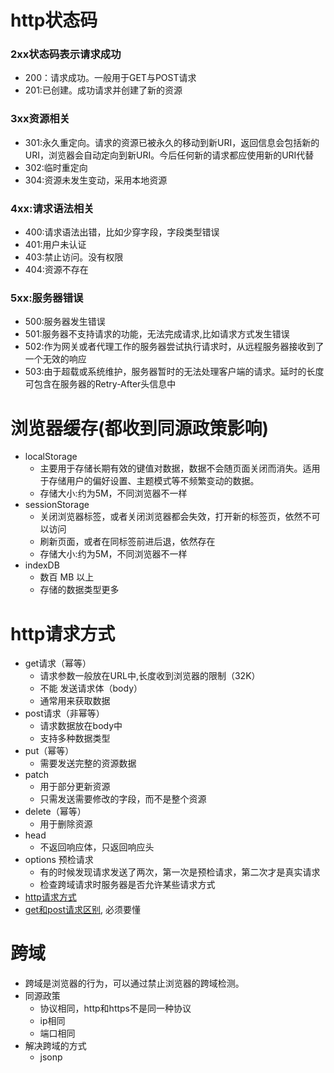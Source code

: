 # http状态码

### 2xx状态码表示请求成功

- 200：请求成功。一般用于GET与POST请求
- 201:已创建。成功请求并创建了新的资源

### 3xx资源相关

- 301:永久重定向。请求的资源已被永久的移动到新URI，返回信息会包括新的URI，浏览器会自动定向到新URI。今后任何新的请求都应使用新的URI代替
- 302:临时重定向
- 304:资源未发生变动，采用本地资源

### 4xx:请求语法相关

- 400:请求语法出错，比如少穿字段，字段类型错误
- 401:用户未认证
- 403:禁止访问。没有权限
- 404:资源不存在

### 5xx:服务器错误

- 500:服务器发生错误
- 501:服务器不支持请求的功能，无法完成请求,比如请求方式发生错误
- 502:作为网关或者代理工作的服务器尝试执行请求时，从远程服务器接收到了一个无效的响应
- 503:由于超载或系统维护，服务器暂时的无法处理客户端的请求。延时的长度可包含在服务器的Retry-After头信息中

# 浏览器缓存(都收到同源政策影响)

- localStorage
    - 主要用于存储长期有效的键值对数据，数据不会随页面关闭而消失。适用于存储用户的偏好设置、主题模式等不频繁变动的数据。
    - 存储大小:约为5M，不同浏览器不一样
- sessionStorage
    - 关闭浏览器标签，或者关闭浏览器都会失效，打开新的标签页，依然不可以访问
    - 刷新页面，或者在同标签前进后退，依然存在
    - 存储大小:约为5M，不同浏览器不一样
- indexDB
    - 数百 MB 以上
    - 存储的数据类型更多

# http请求方式

- get请求（幂等）
    - 请求参数一般放在URL中,长度收到浏览器的限制（32K）
    - 不能 发送请求体（body）
    - 通常用来获取数据
- post请求（非幂等）
    - 请求数据放在body中
    - 支持多种数据类型
- put（幂等）
    - 需要发送完整的资源数据
- patch
    - 用于部分更新资源
    - 只需发送需要修改的字段，而不是整个资源
- delete（幂等）
    - 用于删除资源
- head
    - 不返回响应体，只返回响应头
- options 预检请求
    - 有的时候发现请求发送了两次，第一次是预检请求，第二次才是真实请求
    - 检查跨域请求时服务器是否允许某些请求方式
- [http请求方式](https://juejin.cn/post/7331657679012806706?searchId=2025033017504244F83F2C1D6C7D2AF947)
- [get和post请求区别](https://juejin.cn/post/6844903433674178574?searchId=20250330175435DF07A51B0CA3552B570C), 必须要懂

# 跨域
- 跨域是浏览器的行为，可以通过禁止浏览器的跨域检测。
- 同源政策
  - 协议相同，http和https不是同一种协议
  - ip相同
  - 端口相同
- 解决跨域的方式
  - jsonp

